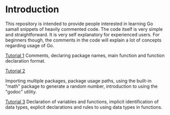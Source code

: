 # Introduction
This repository is intended to provide people interested in learning Go samall snippets of heavily commented code.
The code itself is very simple and straightforward. It is very self explanatory for experienced users.
For beginners though, the comments in the code will explain a lot of concepts regarding usage of Go.


[Tutorial 1](./tutorial_1/go_tutorial_1.go)
Comments, declaring package names, main function and function declaration format.

[Tutorial 2](./tutorial_2/go_tutorial_2.go)

Importing multiple packages, package usage paths, using the built-in "math" package to generate
a random number, introduction to using the "godoc" utility.

[Tutorial 3](./tutorial_3/go_tutorial_3.go)
Declaration of variables and functions, implicit identification of data types, explicit declarations and rules to 
using data types in functions.
